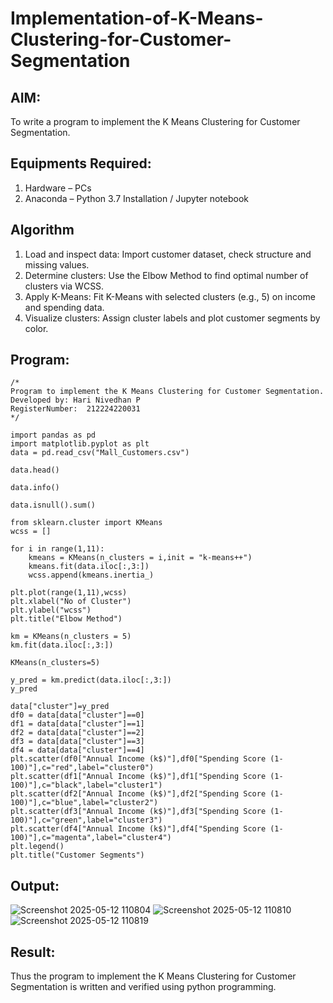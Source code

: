 # Implementation-of-K-Means-Clustering-for-Customer-Segmentation

## AIM:
To write a program to implement the K Means Clustering for Customer Segmentation.

## Equipments Required:
1. Hardware – PCs
2. Anaconda – Python 3.7 Installation / Jupyter notebook

## Algorithm
1. Load and inspect data: Import customer dataset, check structure and missing values.
2. Determine clusters: Use the Elbow Method to find optimal number of clusters via WCSS.
3. Apply K-Means: Fit K-Means with selected clusters (e.g., 5) on income and spending data.
4. Visualize clusters: Assign cluster labels and plot customer segments by color.

## Program:
```
/*
Program to implement the K Means Clustering for Customer Segmentation.
Developed by: Hari Nivedhan P
RegisterNumber:  212224220031
*/

import pandas as pd
import matplotlib.pyplot as plt
data = pd.read_csv("Mall_Customers.csv")

data.head()

data.info()

data.isnull().sum()

from sklearn.cluster import KMeans
wcss = []

for i in range(1,11):
    kmeans = KMeans(n_clusters = i,init = "k-means++")
    kmeans.fit(data.iloc[:,3:])
    wcss.append(kmeans.inertia_)

plt.plot(range(1,11),wcss)
plt.xlabel("No of Cluster")
plt.ylabel("wcss")
plt.title("Elbow Method")

km = KMeans(n_clusters = 5)
km.fit(data.iloc[:,3:])

KMeans(n_clusters=5)

y_pred = km.predict(data.iloc[:,3:])
y_pred

data["cluster"]=y_pred
df0 = data[data["cluster"]==0]
df1 = data[data["cluster"]==1]
df2 = data[data["cluster"]==2]
df3 = data[data["cluster"]==3]
df4 = data[data["cluster"]==4]
plt.scatter(df0["Annual Income (k$)"],df0["Spending Score (1-100)"],c="red",label="cluster0")
plt.scatter(df1["Annual Income (k$)"],df1["Spending Score (1-100)"],c="black",label="cluster1")
plt.scatter(df2["Annual Income (k$)"],df2["Spending Score (1-100)"],c="blue",label="cluster2")
plt.scatter(df3["Annual Income (k$)"],df3["Spending Score (1-100)"],c="green",label="cluster3")
plt.scatter(df4["Annual Income (k$)"],df4["Spending Score (1-100)"],c="magenta",label="cluster4")
plt.legend()
plt.title("Customer Segments")

```

## Output:
![Screenshot 2025-05-12 110804](https://github.com/user-attachments/assets/79b39df4-b74b-4a9f-ae75-cc0177f2c43d)
![Screenshot 2025-05-12 110810](https://github.com/user-attachments/assets/e1f526bc-7e81-4e16-a4f9-7a8793582ef4)
![Screenshot 2025-05-12 110819](https://github.com/user-attachments/assets/c063d102-ab4f-47c8-8997-b39b11ad117c)



## Result:
Thus the program to implement the K Means Clustering for Customer Segmentation is written and verified using python programming.
